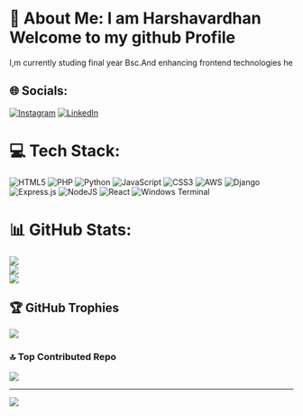 # 💫 About Me: I am Harshavardhan Welcome to my github Profile 
I,m currently studing final year Bsc.And enhancing frontend technologies he


## 🌐 Socials:
[![Instagram](https://img.shields.io/badge/Instagram-%23E4405F.svg?logo=Instagram&logoColor=white)](https://instagram.com/harshachowdary9988) [![LinkedIn](https://img.shields.io/badge/LinkedIn-%230077B5.svg?logo=linkedin&logoColor=white)](https://linkedin.com/in/channupatiharshavardhan) 

# 💻 Tech Stack:
![HTML5](https://img.shields.io/badge/html5-%23E34F26.svg?style=for-the-badge&logo=html5&logoColor=white) ![PHP](https://img.shields.io/badge/php-%23777BB4.svg?style=for-the-badge&logo=php&logoColor=white) ![Python](https://img.shields.io/badge/python-3670A0?style=for-the-badge&logo=python&logoColor=ffdd54) ![JavaScript](https://img.shields.io/badge/javascript-%23323330.svg?style=for-the-badge&logo=javascript&logoColor=%23F7DF1E) ![CSS3](https://img.shields.io/badge/css3-%231572B6.svg?style=for-the-badge&logo=css3&logoColor=white) ![AWS](https://img.shields.io/badge/AWS-%23FF9900.svg?style=for-the-badge&logo=amazon-aws&logoColor=white) ![Django](https://img.shields.io/badge/django-%23092E20.svg?style=for-the-badge&logo=django&logoColor=white) ![Express.js](https://img.shields.io/badge/express.js-%23404d59.svg?style=for-the-badge&logo=express&logoColor=%2361DAFB) ![NodeJS](https://img.shields.io/badge/node.js-6DA55F?style=for-the-badge&logo=node.js&logoColor=white) ![React](https://img.shields.io/badge/react-%2320232a.svg?style=for-the-badge&logo=react&logoColor=%2361DAFB) ![Windows Terminal](https://img.shields.io/badge/Windows%20Terminal-%234D4D4D.svg?style=for-the-badge&logo=windows-terminal&logoColor=white)
# 📊 GitHub Stats:
![](https://github-readme-stats.vercel.app/api?username=Harshavardhan&theme=dark&hide_border=false&include_all_commits=false&count_private=false)<br/>
![](https://github-readme-streak-stats.herokuapp.com/?user=Harshavardhan&theme=dark&hide_border=false)<br/>
![](https://github-readme-stats.vercel.app/api/top-langs/?username=Harshavardhan&theme=dark&hide_border=false&include_all_commits=false&count_private=false&layout=compact)

## 🏆 GitHub Trophies
![](https://github-profile-trophy.vercel.app/?username=Harshavardhan&theme=radical&no-frame=false&no-bg=false&margin-w=4)

### 🔝 Top Contributed Repo
![](https://github-contributor-stats.vercel.app/api?username=Harshavardhan&limit=5&theme=dark&combine_all_yearly_contributions=true)

---
[![](https://visitcount.itsvg.in/api?id=Harshavardhan&icon=3&color=3)](https://visitcount.itsvg.in)

<!-- Proudly created with GPRM ( https://gprm.itsvg.in ) -->
